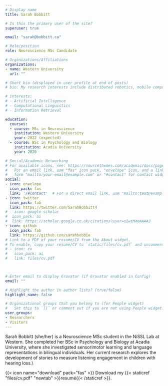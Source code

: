 ```yaml
---
# Display name
title: Sarah Bobbitt

# Is this the primary user of the site?
superuser: true

email: "sarah@bobbitt.ca"

# Role/position
role: Neuroscience MSc Candidate

# Organizations/Affiliations
organizations:
- name: Western University
  url: ""

# Short bio (displayed in user profile at end of posts)
# bio: My research interests include distributed robotics, mobile computing and programmable matter.

# interests:
# - Artificial Intelligence
# - Computational Linguistics
# - Information Retrieval

education:
  courses:
  - course: MSc in Neuroscience
    institution: Western University
    year: 2022 (expected)
  - course: BSc in Psychology and Biology
    institution: Acadia University
    year: 2020

# Social/Academic Networking
# For available icons, see: https://sourcethemes.com/academic/docs/page-builder/#icons
#   For an email link, use "fas" icon pack, "envelope" icon, and a link in the
#   form "mailto:your-email@example.com" or "#contact" for contact widget.
social:
- icon: envelope
  icon_pack: fas
  link: '/#contact'  # For a direct email link, use "mailto:test@example.org".
- icon: twitter
  icon_pack: fab
  link: https://twitter.com/SarahBobbitt4
# - icon: google-scholar
#  icon_pack: ai
#  link: https://scholar.google.co.uk/citations?user=sIwtMXoAAAAJ
- icon: github
  icon_pack: fab
  link: https://github.com/sarahbobbie
# Link to a PDF of your resume/CV from the About widget.
# To enable, copy your resume/CV to `static/files/cv.pdf` and uncomment the lines below.
# - icon: cv
#   icon_pack: ai
#   link: files/cv.pdf
   


# Enter email to display Gravatar (if Gravatar enabled in Config)
email: ""

# Highlight the author in author lists? (true/false)
highlight_name: false

# Organizational groups that you belong to (for People widget)
#   Set this to `[]` or comment out if you are not using People widget.
user_groups:
- Researchers
- Visitors
---
```


Sarah Bobbitt (she/her) is a Neuroscience MSc student in the NiSSL Lab at Western. She completed her BSc in Psychology and Biology at Acadia University, where she investigated sensorimotor learning and language representations in bilingual individuals. Her current research explores the development of stories to measure listening engagement in children with hearing loss.\

{{< icon name="download" pack="fas" >}} Download my {{< staticref "files/cv.pdf" "newtab" >}}resumé{{< /staticref >}}. 
